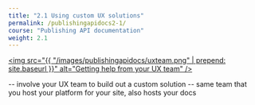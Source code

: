 ```yaml
---
title: "2.1 Using custom UX solutions"
permalink: /publishingapidocs2-1/
course: "Publishing API documentation"
weight: 2.1
---
```


<a href=""><img src="{{ "/images/publishingapidocs/uxteam.png" | prepend: site.baseurl }}" alt="Getting help from your UX team" /></a>

-- involve your UX team to build out a custom solution
-- same team that you host your platform for your site, also hosts your docs


